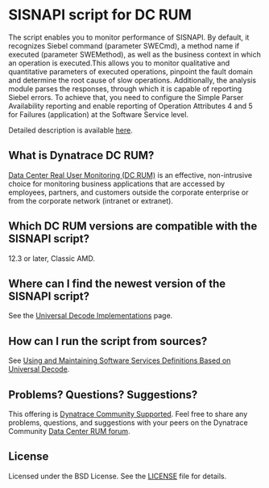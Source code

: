 # SISNAPI script for DC RUM

The script enables you to monitor performance of SISNAPI. By default, it recognizes Siebel command (parameter SWECmd), a method name if executed (parameter SWEMethod), as well as the business context in which an operation is executed.This allows you to monitor qualitative and quantitative parameters of executed operations, pinpoint the fault domain and determine the root cause of slow operations.
Additionally, the analysis module parses the responses, through which it is capable of reporting Siebel errors. To achieve that, you need to configure the Simple Parser Availability reporting and enable reporting of Operation Attributes 4 and 5 for Failures (application) at the Software Service level.

Detailed description is available [here](https://community.dynatrace.com/community/display/PUBDCRUM/Universal+Decode+Implementations#UniversalDecodeImplementations-SISNAPI).

## What is Dynatrace DC RUM?

[Data Center Real User Monitoring (DC RUM)](http://www.dynatrace.com/en/data-center-rum/) is an effective, non-intrusive choice for monitoring business applications that are accessed by employees, partners, and customers outside the corporate enterprise or from the corporate network (intranet or extranet).

## Which DC RUM versions are compatible with the SISNAPI script?

12.3 or later, Classic AMD.

## Where can I find the newest version of the SISNAPI script?

See the [Universal Decode Implementations](https://community.dynatrace.com/community/display/PUBDCRUM/Bespoke+application+monitoring+with+the+Universal+Decode#BespokeapplicationmonitoringwiththeUniversalDecode-SISNAPI)
page.

## How can I run the script from sources?

See [Using and Maintaining Software Services Definitions Based on Universal Decode](https://community.dynatrace.com/community/display/DCRUM124/Using+and+Maintaining+Software+Services+Definitions+Based+on+Universal+Decode).

## Problems? Questions? Suggestions?

This offering is [Dynatrace Community Supported](https://community.dynatrace.com/community/display/DL/Support+Levels#SupportLevels-Communitysupported/NotSupportedbyDynatrace(providedbyacommunitymember)).
Feel free to share any problems, questions, and suggestions with your peers on the Dynatrace Community
[Data Center RUM forum](https://answers.dynatrace.com/spaces/160/index.html).

## License

Licensed under the BSD License. See the [LICENSE](LICENSE) file for details.
